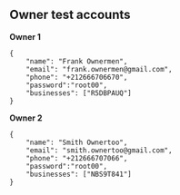 ## Owner test accounts

**Owner 1**
```
{
    "name": "Frank Ownermen",
    "email": "frank.ownermen@gmail.com",
    "phone": "+212666706670",
    "password":"root00",
    "businesses": ["R5DBPAUQ"]
}
```

**Owner 2**
```
{
    "name": "Smith Ownertoo",
    "email": "smith.ownertoo@gmail.com",
    "phone": "+212666707066",
    "password":"root00",
    "businesses": ["NBS9T841"]
}
```
